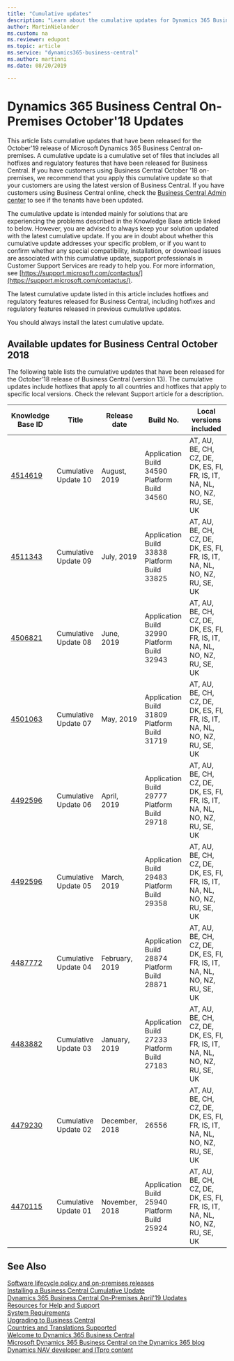 ```yaml
---
title: "Cumulative updates"
description: "Learn about the cumulative updates for Dynamics 365 Business Central on-premises deployments."
author: MartinNielander
ms.custom: na
ms.reviewer: edupont
ms.topic: article
ms.service: "dynamics365-business-central"
ms.author: martinni
ms.date: 08/20/2019

---
```


# Dynamics 365 Business Central On-Premises October'18 Updates

This article lists cumulative updates that have been released for the October'19 release of Microsoft Dynamics 365 Business Central on-premises. A cumulative update is a cumulative set of files that includes all hotfixes and regulatory features that have been released for Business Central. If you have customers using Business Central October '18 on-premises, we recommend that you apply this cumulative update so that your customers are using the latest version of Business Central. If you have customers using Business Central online, check the [Business Central Admin center](https://docs.microsoft.com/en-us/dynamics365/business-central/dev-itpro/administration/tenant-admin-center) to see if the tenants have been updated.  

The cumulative update is intended mainly for solutions that are experiencing the problems described in the Knowledge Base article linked to below. However, you are advised to always keep your solution updated with the latest cumulative update. If you are in doubt about whether this cumulative update addresses your specific problem, or if you want to confirm whether any special compatibility, installation, or download issues are associated with this cumulative update, support professionals in Customer Support Services are ready to help you. For more information, see [https://support.microsoft.com/contactus/](https://support.microsoft.com/contactus/).

The latest cumulative update listed in this article includes hotfixes and regulatory features released for Business Central, including hotfixes and regulatory features released in previous cumulative updates.  

You should always install the latest cumulative update.

## Available updates for Business Central October 2018

The following table lists the cumulative updates that have been released for the October'18 release of Business Central (version 13). The cumulative updates include hotfixes that apply to all countries and hotfixes that apply to specific local versions. Check the relevant Support article for a description.

|Knowledge Base ID                                           |Title                |Release date  |Build No. |Local versions included |
|------------------------------------------------------------|---------------------|--------------|----------|------------------------|
|[4514619](https://support.microsoft.com/en-us/help/4514619) |Cumulative Update 10 |August, 2019| Application Build 34590</br>Platform Build 34560   |AT, AU, BE, CH, CZ, DE, DK, ES, FI, FR, IS, IT, NA, NL, NO, NZ, RU, SE, UK|
|[4511343](https://support.microsoft.com/en-us/help/4511343) |Cumulative Update 09 |July, 2019| Application Build 33838</br>Platform Build 33825   |AT, AU, BE, CH, CZ, DE, DK, ES, FI, FR, IS, IT, NA, NL, NO, NZ, RU, SE, UK|
|[4506821](https://support.microsoft.com/en-us/help/4506821) |Cumulative Update 08 |June, 2019| Application Build 32990</br>Platform Build 32943   |AT, AU, BE, CH, CZ, DE, DK, ES, FI, FR, IS, IT, NA, NL, NO, NZ, RU, SE, UK|
|[4501063](https://support.microsoft.com/en-us/help/4501063) |Cumulative Update 07 |May, 2019| Application Build 31809</br>Platform Build 31719   |AT, AU, BE, CH, CZ, DE, DK, ES, FI, FR, IS, IT, NA, NL, NO, NZ, RU, SE, UK|
|[4492596](https://support.microsoft.com/en-us/help/4495414) |Cumulative Update 06 |April, 2019| Application Build 29777</br>Platform Build 29718   |AT, AU, BE, CH, CZ, DE, DK, ES, FI, FR, IS, IT, NA, NL, NO, NZ, RU, SE, UK|
|[4492596](https://support.microsoft.com/en-us/help/4492596) |Cumulative Update 05 |March, 2019| Application Build 29483</br>Platform Build 29358   |AT, AU, BE, CH, CZ, DE, DK, ES, FI, FR, IS, IT, NA, NL, NO, NZ, RU, SE, UK|
|[4487772](https://support.microsoft.com/en-us/help/4487772) |Cumulative Update 04 |February, 2019| Application Build 28874</br>Platform Build 28871   |AT, AU, BE, CH, CZ, DE, DK, ES, FI, FR, IS, IT, NA, NL, NO, NZ, RU, SE, UK|
|[4483882](https://support.microsoft.com/en-us/help/4483882) |Cumulative Update 03 |January, 2019| Application Build 27233</br>Platform Build 27183   |AT, AU, BE, CH, CZ, DE, DK, ES, FI, FR, IS, IT, NA, NL, NO, NZ, RU, SE, UK|
|[4479230](https://support.microsoft.com/en-us/help/4479230) |Cumulative Update 02 |December, 2018|26556|AT, AU, BE, CH, CZ, DE, DK, ES, FI, FR, IS, IT, NA, NL, NO, NZ, RU, SE, UK|
|[4470115](https://support.microsoft.com/en-us/help/4470115) |Cumulative Update 01 |November, 2018|Application Build 25940</br>Platform Build 25924|AT, AU, BE, CH, CZ, DE, DK, ES, FI, FR, IS, IT, NA, NL, NO, NZ, RU, SE, UK|

## See Also

[Software lifecycle policy and on-premises releases](../terms/lifecycle-policy-on-premises.md)  
[Installing a Business Central Cumulative Update](../upgrade/upgrading-cumulative-update.md)  
[Dynamics 365 Business Central On-Premises April'19 Updates](update-versions-14.md)  
[Resources for Help and Support](../help-and-support.md)  
[System Requirements](system-requirement-business-central.md)  
[Upgrading to Business Central](../upgrade/upgrading-to-business-central.md)  
[Countries and Translations Supported](../compliance/apptest-countries-and-translations.md)  
[Welcome to Dynamics 365 Business Central](/dynamics365/business-central/index)  
[Microsoft Dynamics 365 Business Central on the Dynamics 365 blog](https://cloudblogs.microsoft.com/dynamics365/it/product/business-central/)  
[Dynamics NAV developer and ITpro content](/dynamics-nav/index)  
